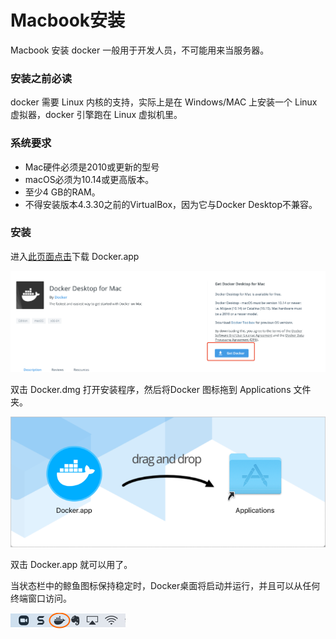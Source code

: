 # Macbook安装

Macbook 安装 docker 一般用于开发人员，不可能用来当服务器。

### 安装之前必读

docker 需要 Linux 内核的支持，实际上是在 Windows/MAC 上安装一个 Linux虚拟器，docker 引擎跑在 Linux 虚拟机里。

### 系统要求

* Mac硬件必须是2010或更新的型号
* macOS必须为10.14或更高版本。
* 至少4 GB的RAM。
* 不得安装版本4.3.30之前的VirtualBox，因为它与Docker Desktop不兼容。

### 安装


进入[此页面点击](https://hub.docker.com/editions/community/docker-ce-desktop-mac/)下载 Docker.app

![](images/mac-download.png)

双击 Docker.dmg 打开安装程序，然后将Docker 图标拖到 Applications 文件夹。

![](images/docker-app-drag.png)

双击 Docker.app 就可以用了。

当状态栏中的鲸鱼图标保持稳定时，Docker桌面将启动并运行，并且可以从任何终端窗口访问。

![](images/whale-in-menu-bar.png)



